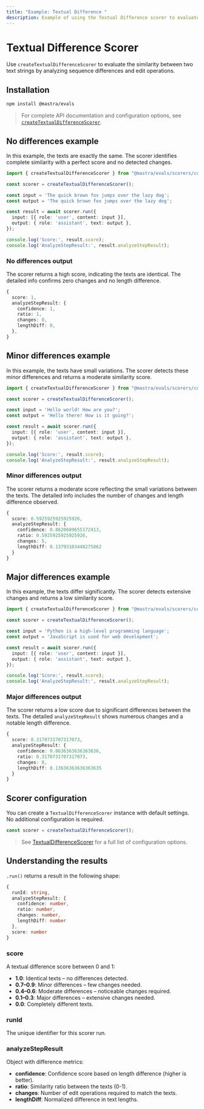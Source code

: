 ```yaml
---
title: "Example: Textual Difference "
description: Example of using the Textual Difference scorer to evaluate similarity between text strings by analyzing sequence differences and changes.
---
```



# Textual Difference Scorer

Use `createTextualDifferenceScorer` to evaluate the similarity between two text strings by analyzing sequence differences and edit operations.

## Installation

```bash copy
npm install @mastra/evals
```

> For complete API documentation and configuration options, see [`createTextualDifferenceScorer`](/reference/scorers/textual-difference).

## No differences example

In this example, the texts are exactly the same. The scorer identifies complete similarity with a perfect score and no detected changes.

```typescript filename="src/example-no-differences.ts" showLineNumbers copy
import { createTextualDifferenceScorer } from "@mastra/evals/scorers/code";

const scorer = createTextualDifferenceScorer();

const input = 'The quick brown fox jumps over the lazy dog';
const output = 'The quick brown fox jumps over the lazy dog';

const result = await scorer.run({
  input: [{ role: 'user', content: input }],
  output: { role: 'assistant', text: output },
});

console.log('Score:', result.score);
console.log('AnalyzeStepResult:', result.analyzeStepResult);
```

### No differences output

The scorer returns a high score, indicating the texts are identical. The detailed info confirms zero changes and no length difference.

```typescript
{
  score: 1,
  analyzeStepResult: {
    confidence: 1,
    ratio: 1,
    changes: 0,
    lengthDiff: 0,
  },
}
```

## Minor differences example

In this example, the texts have small variations. The scorer detects these minor differences and returns a moderate similarity score.

```typescript filename="src/example-minor-differences.ts" showLineNumbers copy
import { createTextualDifferenceScorer } from "@mastra/evals/scorers/code";

const scorer = createTextualDifferenceScorer();

const input = 'Hello world! How are you?';
const output = 'Hello there! How is it going?';

const result = await scorer.run({
  input: [{ role: 'user', content: input }],
  output: { role: 'assistant', text: output },
});

console.log('Score:', result.score);
console.log('AnalyzeStepResult:', result.analyzeStepResult);
```

### Minor differences output

The scorer returns a moderate score reflecting the small variations between the texts. The detailed info includes the number of changes and length difference observed.

```typescript
{
  score: 0.5925925925925926,
  analyzeStepResult: {
    confidence: 0.8620689655172413,
    ratio: 0.5925925925925926,
    changes: 5,
    lengthDiff: 0.13793103448275862
  }
}
```

## Major differences example

In this example, the texts differ significantly. The scorer detects extensive changes and returns a low similarity score.

```typescript filename="src/example-major-differences.ts" showLineNumbers copy
import { createTextualDifferenceScorer } from "@mastra/evals/scorers/code";

const scorer = createTextualDifferenceScorer();

const input = 'Python is a high-level programming language';
const output = 'JavaScript is used for web development';

const result = await scorer.run({
  input: [{ role: 'user', content: input }],
  output: { role: 'assistant', text: output },
});

console.log('Score:', result.score);
console.log('AnalyzeStepResult:', result.analyzeStepResult);
```

### Major differences output

The scorer returns a low score due to significant differences between the texts. The detailed `analyzeStepResult` shows numerous changes and a notable length difference.

```typescript
{
  score: 0.3170731707317073,
  analyzeStepResult: {
    confidence: 0.8636363636363636,
    ratio: 0.3170731707317073,
    changes: 8,
    lengthDiff: 0.13636363636363635
  }
}
```

## Scorer configuration

You can create a `TextualDifferenceScorer` instance with default settings. No additional configuration is required.

```typescript
const scorer = createTextualDifferenceScorer();
```

> See [TextualDifferenceScorer](/reference/scorers/textual-difference.md) for a full list of configuration options.

## Understanding the results

`.run()` returns a result in the following shape:

```typescript
{
  runId: string,
  analyzeStepResult: {
    confidence: number,
    ratio: number,
    changes: number,
    lengthDiff: number
  },
  score: number
}
```

### score
A textual difference score between 0 and 1:

- **1.0**: Identical texts – no differences detected.
- **0.7–0.9**: Minor differences – few changes needed.
- **0.4–0.6**: Moderate differences – noticeable changes required.
- **0.1–0.3**: Major differences – extensive changes needed.
- **0.0**: Completely different texts.

### runId
The unique identifier for this scorer run.

### analyzeStepResult
Object with difference metrics:
- **confidence**: Confidence score based on length difference (higher is better).
- **ratio**: Similarity ratio between the texts (0-1).
- **changes**: Number of edit operations required to match the texts.
- **lengthDiff**: Normalized difference in text lengths.

<GithubLink
  marginTop='mt-16'
  link="https://github.com/mastra-ai/mastra/blob/main/examples/basics/scorers/textual-difference"
/>
